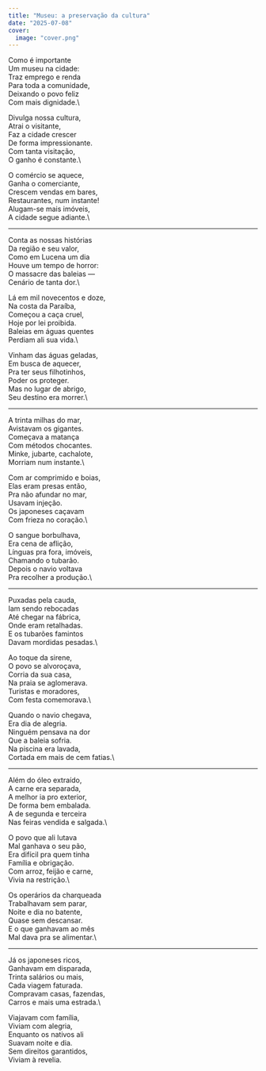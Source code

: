 ```yaml
---
title: "Museu: a preservação da cultura"
date: "2025-07-08"
cover:
  image: "cover.png"
---
```


Como é importante\
Um museu na cidade:\
Traz emprego e renda\
Para toda a comunidade,\
Deixando o povo feliz\
Com mais dignidade.\

Divulga nossa cultura,\
Atrai o visitante,\
Faz a cidade crescer\
De forma impressionante.\
Com tanta visitação,\
O ganho é constante.\

O comércio se aquece,\
Ganha o comerciante,\
Crescem vendas em bares,\
Restaurantes, num instante!\
Alugam-se mais imóveis,\
A cidade segue adiante.\

---

Conta as nossas histórias\
Da região e seu valor,\
Como em Lucena um dia\
Houve um tempo de horror:\
O massacre das baleias —\
Cenário de tanta dor.\

Lá em mil novecentos e doze,\
Na costa da Paraíba,\
Começou a caça cruel,\
Hoje por lei proibida.\
Baleias em águas quentes\
Perdiam ali sua vida.\

Vinham das águas geladas,\
Em busca de aquecer,\
Pra ter seus filhotinhos,\
Poder os proteger.\
Mas no lugar de abrigo,\
Seu destino era morrer.\

---

A trinta milhas do mar,\
Avistavam os gigantes.\
Começava a matança\
Com métodos chocantes.\
Minke, jubarte, cachalote,\
Morriam num instante.\

Com ar comprimido e boias,\
Elas eram presas então,\
Pra não afundar no mar,\
Usavam injeção.\
Os japoneses caçavam\
Com frieza no coração.\

O sangue borbulhava,\
Era cena de aflição,\
Línguas pra fora, imóveis,\
Chamando o tubarão.\
Depois o navio voltava\
Pra recolher a produção.\

---

Puxadas pela cauda,\
Iam sendo rebocadas\
Até chegar na fábrica,\
Onde eram retalhadas.\
E os tubarões famintos\
Davam mordidas pesadas.\

Ao toque da sirene,\
O povo se alvoroçava,\
Corria da sua casa,\
Na praia se aglomerava.\
Turistas e moradores,\
Com festa comemorava.\

Quando o navio chegava,\
Era dia de alegria.\
Ninguém pensava na dor\
Que a baleia sofria.\
Na piscina era lavada,\
Cortada em mais de cem fatias.\

---

Além do óleo extraído,\
A carne era separada,\
A melhor ia pro exterior,\
De forma bem embalada.\
A de segunda e terceira\
Nas feiras vendida e salgada.\

O povo que ali lutava\
Mal ganhava o seu pão,\
Era difícil pra quem tinha\
Família e obrigação.\
Com arroz, feijão e carne,\
Vivia na restrição.\

Os operários da charqueada\
Trabalhavam sem parar,\
Noite e dia no batente,\
Quase sem descansar.\
E o que ganhavam ao mês\
Mal dava pra se alimentar.\

---

Já os japoneses ricos,\
Ganhavam em disparada,\
Trinta salários ou mais,\
Cada viagem faturada.\
Compravam casas, fazendas,\
Carros e mais uma estrada.\

Viajavam com família,\
Viviam com alegria,\
Enquanto os nativos ali\
Suavam noite e dia.\
Sem direitos garantidos,\
Viviam à revelia.